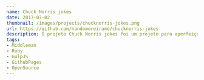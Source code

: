 ```yaml
---
name: Chuck Norris jokes
date: 2017-07-02
thumbnail: /images/projects/chucknorris-jokes.png
url: https://github.com/nandomoreirame/chucknorris-jokes
description: O projeto Chuck Norris jokes foi um projeto para aperfeiçoamento das minhas habilidades com ECMAScript 6 e VueJS/Vuex. O código é totalmente Open Source sob licença MIT.
tags:
- Middleman
- Ruby
- GulpJS
- GithubPages
- OpenSource
---
```

